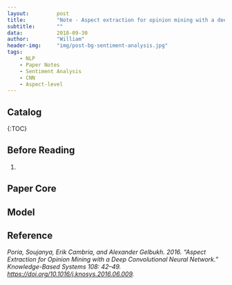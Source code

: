 ```yaml
---
layout:         post
title:          "Note - Aspect extraction for opinion mining with a deep convolutional neural network"
subtitle:       ""
data:           2018-09-30
author:         "William"
header-img:     "img/post-bg-sentiment-analysis.jpg"
tags:
    - NLP
    - Paper Notes
    - Sentiment Analysis
    - CNN
    - Aspect-level
---
```


## Catalog

{:TOC}

## Before Reading

1. 



## Paper Core



## Model



## Reference

*Poria, Soujanya, Erik Cambria, and Alexander Gelbukh. 2016. “Aspect Extraction for Opinion Mining with a Deep Convolutional Neural Network.” Knowledge-Based Systems 108: 42–49. https://doi.org/10.1016/j.knosys.2016.06.009.*